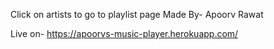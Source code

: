 Click on artists to go to playlist page
Made By- Apoorv Rawat

Live on-
https://apoorvs-music-player.herokuapp.com/

